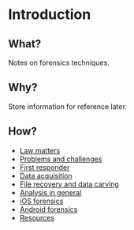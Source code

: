 # Introduction

## What?

Notes on forensics techniques.

## Why?

Store information for reference later.

## How?

* [Law matters](law.md)
* [Problems and challenges](challenges.md)
* [First responder](1st-responder.md)
* [Data acquisition](acquisition.md)
* [File recovery and data carving](carving.md)
* [Analysis in general](analysis.md)
* [iOS forensics](ios.md)
* [Android forensics](android.md)
* [Resources](resources.md)
